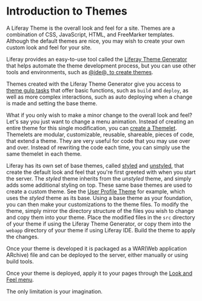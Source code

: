 # Introduction to Themes [](id=introduction-to-themes)

A Liferay Theme is the overall look and feel for a site. Themes are a 
combination of CSS, JavaScript, HTML, and FreeMarker templates. Although the
default themes are nice, you may wish to create your own custom look and feel
for your site.

Liferay provides an easy-to-use tool called the [Liferay Theme Generator](/develop/tutorials/-/knowledge_base/7-0/themes-generator) 
that helps automate the theme development process, but you can use other tools 
and environments, such as [@ide@, to create themes](/develop/tutorials/-/knowledge_base/7-0/creating-themes-with-liferay-ide).

Themes created with the Liferay Theme Generator give you access to [theme gulp tasks](/develop/reference/-/knowledge_base/7-0/theme-gulp-tasks) 
that offer basic functions, such as `build` and `deploy`, as well as 
more complex interactions, such as auto deploying when a change is made and 
setting the base theme.

What if you only wish to make a minor change to the overall look and feel? Let's
say you just want to change a menu animation. Instead of creating an entire
theme for this single modification, you can [create a Themelet](/develop/tutorials/-/knowledge_base/7-0/themelets).
Themelets are modular, customizable, reusable, shareable, pieces of code, that 
extend a theme. They are very useful for code that you may use over and over. 
Instead of rewriting the code each time, you can simply use the same themelet in 
each theme.

Liferay has its own set of base themes, called [styled](https://github.com/liferay/liferay-portal/tree/master/modules/apps/foundation/frontend-theme/frontend-theme-styled) 
and [unstyled](https://github.com/liferay/liferay-portal/tree/master/modules/apps/foundation/frontend-theme/frontend-theme-unstyled), 
that create the default look and feel that you're first greeted with when you 
start the server. The *styled* theme inherits from the *unstyled* theme, and 
simply adds some additional styling on top. These same base themes are used to 
create a custom theme. See the [User Profile Theme](https://github.com/liferay/liferay-portal/tree/1ec7ef30e409de8b53dc8342e8ba7e7540bceef8/modules/apps/foundation/frontend-theme/frontend-theme-user-profile)
for example, which uses the *styled* theme as its base. Using a base theme as 
your foundation, you can then make your customizations to the theme files. To
modify the theme, simply mirror the directory structure of the files
you wish to change and copy them into your theme. Place the modified files in 
the `src` directory of your theme if using the Liferay Theme Generator, or copy 
them into the `webapp` directory of your theme if using Liferay IDE. Build the 
theme to apply the changes.

Once your theme is developed it is packaged as a WAR(Web application ARchive)
file and can be deployed to the server, either manually or using build tools.

Once your theme is deployed, apply it to your pages through the [Look and Feel
menu](https://dev.liferay.com/discover/portal/-/knowledge_base/7-0/creating-and-managing-pages#customizing-the-look-and-feel-of-site-pages).

The only limitation is your imagination.
